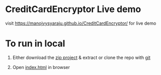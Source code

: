 # CreditCardEncryptor Live demo
visit https://manojvysyaraju.github.io/CreditCardEncryptor/ for live demo

# To run in local
1. Either download the [zip project](https://codeload.github.com/ManojVysyaraju/CreditCardEncryptor/zip/refs/heads/master) & extract or clone the repo with [git ](https://github.com/ManojVysyaraju/CreditCardEncryptor.git)

2. Open [index.html](https://github.com/ManojVysyaraju/CreditCardEncryptor/blob/master/index.html) in browser
